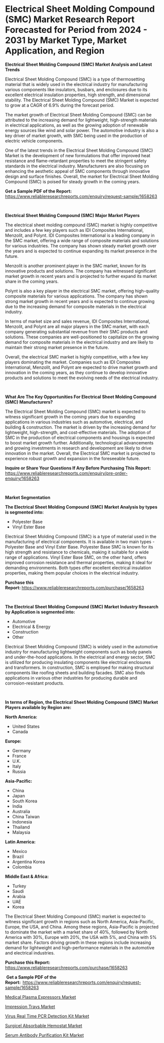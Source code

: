 <p><h1>Electrical Sheet Molding Compound (SMC) Market Research Report Forecasted for Period from 2024 -  2031 by Market Type, Market Application, and Region</h1></p><p><strong>Electrical Sheet Molding Compound (SMC) Market Analysis and Latest Trends</strong></p>
<p><p>Electrical Sheet Molding Compound (SMC) is a type of thermosetting material that is widely used in the electrical industry for manufacturing various components like insulators, busbars, and enclosures due to its excellent electrical insulation properties, high strength, and dimensional stability. The Electrical Sheet Molding Compound (SMC) Market is expected to grow at a CAGR of 6.9% during the forecast period.</p><p>The market growth of Electrical Sheet Molding Compound (SMC) can be attributed to the increasing demand for lightweight, high-strength materials in electrical applications, as well as the growing adoption of renewable energy sources like wind and solar power. The automotive industry is also a key driver of market growth, with SMC being used in the production of electric vehicle components.</p><p>One of the latest trends in the Electrical Sheet Molding Compound (SMC) Market is the development of new formulations that offer improved heat resistance and flame-retardant properties to meet the stringent safety standards in the electrical industry. Manufacturers are also focusing on enhancing the aesthetic appeal of SMC components through innovative design and surface finishes. Overall, the market for Electrical Sheet Molding Compound (SMC) is poised for steady growth in the coming years.</p></p>
<p><strong>Get a Sample PDF of the Report:&nbsp;</strong> <a href="https://www.reliableresearchreports.com/enquiry/request-sample/1658263">https://www.reliableresearchreports.com/enquiry/request-sample/1658263</a></p>
<p>&nbsp;</p>
<p><strong>Electrical Sheet Molding Compound (SMC) Major Market Players</strong></p>
<p><p>The electrical sheet molding compound (SMC) market is highly competitive and includes a few key players such as IDI Composites International, Menzolit, and Polynt. IDI Composites International is a leading company in the SMC market, offering a wide range of composite materials and solutions for various industries. The company has shown steady market growth over the years and is expected to continue expanding its market presence in the future.</p><p>Menzolit is another prominent player in the SMC market, known for its innovative products and solutions. The company has witnessed significant market growth in recent years and is projected to further expand its market share in the coming years.</p><p>Polynt is also a key player in the electrical SMC market, offering high-quality composite materials for various applications. The company has shown strong market growth in recent years and is expected to continue growing due to the increasing demand for composite materials in the electrical industry.</p><p>In terms of market size and sales revenue, IDI Composites International, Menzolit, and Polynt are all major players in the SMC market, with each company generating substantial revenue from their SMC products and solutions. These companies are well-positioned to capitalize on the growing demand for composite materials in the electrical industry and are likely to maintain their strong market presence in the future.</p><p>Overall, the electrical SMC market is highly competitive, with a few key players dominating the market. Companies such as IDI Composites International, Menzolit, and Polynt are expected to drive market growth and innovation in the coming years, as they continue to develop innovative products and solutions to meet the evolving needs of the electrical industry.</p></p>
<p>&nbsp;</p>
<p><strong>What Are The Key Opportunities For Electrical Sheet Molding Compound (SMC) Manufacturers?</strong></p>
<p><p>The Electrical Sheet Molding Compound (SMC) market is expected to witness significant growth in the coming years due to expanding applications in various industries such as automotive, electrical, and building & construction. The market is driven by the increasing demand for lightweight, high-strength, and cost-effective materials. The adoption of SMC in the production of electrical components and housings is expected to boost market growth further. Additionally, technological advancements and growing investments in research and development are likely to drive innovation in the market. Overall, the Electrical SMC market is projected to experience robust growth and expansion in the foreseeable future.</p></p>
<p><strong>Inquire or Share Your Questions If Any Before Purchasing This Report:</strong> <a href="https://www.reliableresearchreports.com/enquiry/pre-order-enquiry/1658263">https://www.reliableresearchreports.com/enquiry/pre-order-enquiry/1658263</a></p>
<p>&nbsp;</p>
<p><strong>Market Segmentation</strong></p>
<p><strong>The Electrical Sheet Molding Compound (SMC) Market Analysis by types is segmented into:</strong></p>
<p><ul><li>Polyester Base</li><li>Vinyl Ester Base</li></ul></p>
<p><p>Electrical Sheet Molding Compound (SMC) is a type of material used in the manufacturing of electrical components. It is available in two main types - Polyester Base and Vinyl Ester Base. Polyester Base SMC is known for its high strength and resistance to chemicals, making it suitable for a wide range of applications. Vinyl Ester Base SMC, on the other hand, offers improved corrosion resistance and thermal properties, making it ideal for demanding environments. Both types offer excellent electrical insulation properties, making them popular choices in the electrical industry.</p></p>
<p><strong>Purchase this Report:&nbsp;</strong><a href="https://www.reliableresearchreports.com/purchase/1658263">https://www.reliableresearchreports.com/purchase/1658263</a></p>
<p>&nbsp;</p>
<p><strong>The Electrical Sheet Molding Compound (SMC) Market Industry Research by Application is segmented into:</strong></p>
<p><ul><li>Automotive</li><li>Electrical & Energy</li><li>Construction</li><li>Other</li></ul></p>
<p><p>Electrical Sheet Molding Compound (SMC) is widely used in the automotive industry for manufacturing lightweight components such as body panels and under-the-hood applications. In the electrical and energy sector, SMC is utilized for producing insulating components like electrical enclosures and transformers. In construction, SMC is employed for making structural components like roofing sheets and building facades. SMC also finds applications in various other industries for producing durable and corrosion-resistant products.</p></p>
<p>&nbsp;</p>
<p><strong>In terms of Region, the Electrical Sheet Molding Compound (SMC) Market Players available by Region are:</strong></p>
<p>
    <p> <strong> North America: </strong>
        <ul>
            <li>United States</li>
            <li>Canada</li>
        </ul>
        </p> 
    <p> <strong> Europe: </strong>
        <ul>
            <li>Germany</li>
            <li>France</li>
            <li>U.K.</li>
            <li>Italy</li>
            <li>Russia</li>
        </ul>
        </p> 
    <p> <strong> Asia-Pacific: </strong>
        <ul>
            <li>China</li>
            <li>Japan</li>
            <li>South Korea</li>
            <li>India</li>
            <li>Australia</li>
            <li>China Taiwan</li>
            <li>Indonesia</li>
            <li>Thailand</li>
            <li>Malaysia</li>
        </ul>
        </p> 
    <p> <strong> Latin America: </strong>
        <ul>
            <li>Mexico</li>
            <li>Brazil</li>
            <li>Argentina Korea</li>
            <li>Colombia</li>
        </ul>
        </p> 
    <p> <strong> Middle East & Africa: </strong>
        <ul>
            <li>Turkey</li>
            <li>Saudi</li>
            <li>Arabia</li>
            <li>UAE</li>
            <li>Korea</li>
        </ul>
    </p>
    </p>
<p><p>The Electrical Sheet Molding Compound (SMC) market is expected to witness significant growth in regions such as North America, Asia-Pacific, Europe, the USA, and China. Among these regions, Asia-Pacific is projected to dominate the market with a market share of 40%, followed by North America with 30%, Europe with 20%, the USA with 5%, and China with 5% market share. Factors driving growth in these regions include increasing demand for lightweight and high-performance materials in the automotive and electrical industries.</p></p>
<p><strong>Purchase this Report: </strong><a href="https://www.reliableresearchreports.com/purchase/1658263">https://www.reliableresearchreports.com/purchase/1658263</a></p>
<p>&nbsp;<strong>Get a Sample PDF of the Report:&nbsp;&nbsp;</strong><a href="https://www.reliableresearchreports.com/enquiry/request-sample/1658263">https://www.reliableresearchreports.com/enquiry/request-sample/1658263</a></p>
<p><strong></strong></p>
<p><p><a href="https://medium.com/@lawrenceguerrero666/medical-plasma-expressors-market-competitive-analysis-market-trends-and-forecast-to-2031-d17657e530d5">Medical Plasma Expressors Market</a></p><p><a href="https://medium.com/@lawrenceguerrero666/impression-trays-market-the-key-to-successful-business-strategy-forecast-till-2031-7c6a6595c7c2">Impression Trays Market</a></p><p><a href="https://medium.com/p/a53621472feb/edit">Virus Real Time PCR Detection Kit Market</a></p><p><a href="https://medium.com/@lawrenceguerrero666/surgicel-absorbable-hemostat-market-exploring-market-share-market-trends-and-future-growth-cc08c53c8683">Surgicel Absorbable Hemostat Market</a></p><p><a href="https://medium.com/@lawrenceguerrero666/serum-antibody-purification-kit-market-insight-market-trends-growth-forecasted-from-2024-to-2031-307dcc6d7bd0">Serum Antibody Purification Kit Market</a></p></p>